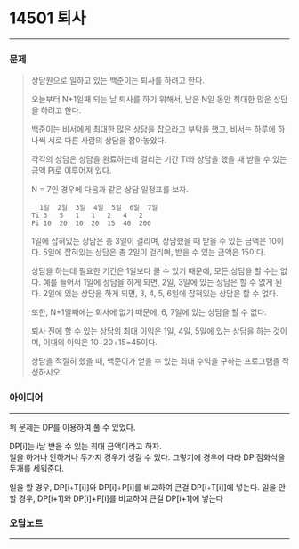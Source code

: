 # 14501 퇴사
------------
### 문제

>상담원으로 일하고 있는 백준이는 퇴사를 하려고 한다.
>
>오늘부터 N+1일째 되는 날 퇴사를 하기 위해서, 남은 N일 동안 최대한 많은 상담을 하려고 한다.
>
>백준이는 비서에게 최대한 많은 상담을 잡으라고 부탁을 했고, 비서는 하루에 하나씩 서로 다른 사람의 상담을 잡아놓았다.
>
>각각의 상담은 상담을 완료하는데 걸리는 기간 Ti와 상담을 했을 때 받을 수 있는 금액 Pi로 이루어져 있다.
>
>N = 7인 경우에 다음과 같은 상담 일정표를 보자.
>```
> 	1일	2일	3일	4일	5일	6일	7일
>Ti	3	5	1	1	2	4	2
>Pi	10	20	10	20	15	40	200
>```
>1일에 잡혀있는 상담은 총 3일이 걸리며, 상담했을 때 받을 수 있는 금액은 10이다. 5일에 잡혀있는 상담은 총 2일이 걸리며, 받을 수 있는 금액은 15이다.
>
>상담을 하는데 필요한 기간은 1일보다 클 수 있기 때문에, 모든 상담을 할 수는 없다. 예를 들어서 1일에 상담을 하게 되면, 2일, 3일에 있는 상담은 할 수 없게 된다. 2일에 있는 상담을 하게 되면, 3, 4, 5, 6일에 잡혀있는 상담은 할 수 없다.
>
>또한, N+1일째에는 회사에 없기 때문에, 6, 7일에 있는 상담을 할 수 없다.
>
>퇴사 전에 할 수 있는 상담의 최대 이익은 1일, 4일, 5일에 있는 상담을 하는 것이며, 이때의 이익은 10+20+15=45이다.
>
>상담을 적절히 했을 때, 백준이가 얻을 수 있는 최대 수익을 구하는 프로그램을 작성하시오.

### 아이디어
----------
위 문제는 DP를 이용하여 풀 수 있었다.

DP[i]는 i날 받을 수 있는 최대 금액이라고 하자.  
일을 하거나 안하거나 두가지 경우가 생길 수 있다. 그렇기에 경우에 따라 DP 점화식을 두개를 세워준다.

일을 할 경우, DP[i+T[i]]와 DP[i]+P[i]를 비교하여 큰걸 DP[i+T[i]]에 넣는다.
일을 안 할 경우, DP[i+1]와 DP[i]+P[i]를 비교하여 큰걸 DP[i+1]에 넣는다

### 오답노트
----------
